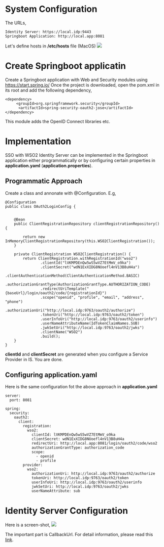 # System Configuration
The URLs,
```
Identity Server: https://local.idp:9443
Springboot Application: http://local.app:8081
```


Let's define hosts in **/etc/hosts** file (MacOS)
![](https://github.com/anupamgogoi-wso2/wso2-summit/blob/master/spring-oauth2-login/docs/hosts-config.png?raw=true)

# Create Springboot applicatin

Create a Springboot application with Web and Security modules using https://start.spring.io/
Once the project is downloaded, open the pom.xml in its root and add the following dependency,
```
<dependency>
     <groupId>org.springframework.security</groupId>
      <artifactId>spring-security-oauth2-jose</artifactId>
</dependency>
```
This module adds the OpenID Connect libraries etc.

# Implementation
SSO with WSO2 Identity Server can be implemented in the Springboot application either programmatically or by configuring certain properties in **application.yaml** (**application.properties**).

## Programmatic Approach
Create a class and annonate with @Configuration. E.g,
```
@Configuration
public class OAuth2LoginConfig {


    @Bean
    public ClientRegistrationRepository clientRegistrationRepository() {

        return new InMemoryClientRegistrationRepository(this.WSO2ClientRegistration());
    }

    private ClientRegistration WSO2ClientRegistration() {
        return ClientRegistration.withRegistrationId("wso2")
                .clientId("lVKMPDEnQw5wS5wVZ7EtMmV_o9ka")
                .clientSecret("wdN1ExXIDG8NUoefl4nV13B8uH4a")
                .clientAuthenticationMethod(ClientAuthenticationMethod.BASIC)
                .authorizationGrantType(AuthorizationGrantType.AUTHORIZATION_CODE)
                .redirectUriTemplate("{baseUrl}/login/oauth2/code/{registrationId}")
                .scope("openid", "profile", "email", "address", "phone")
                .authorizationUri("http://local.idp:9763/oauth2/authorize")
                .tokenUri("http://local.idp:9763/oauth2/token")
                .userInfoUri("http://local.idp:9763/oauth2/userinfo")
                .userNameAttributeName(IdTokenClaimNames.SUB)
                .jwkSetUri("http://local.idp:9763/oauth2/jwks")
                .clientName("WSO2")
                .build();
    }
}
```
**clientId** and **clientSecret** are generated when you configure a Service Provider in IS.
You are done.

## Configuring application.yaml
Here is the same configuration fot the above approach in **application.yaml**
```
server:
  port: 8081

spring:
  security:
    oauth2:
      client:
        registration:
          wso2:
            clientId: lVKMPDEnQw5wS5wVZ7EtMmV_o9ka
            clientSecret: wdN1ExXIDG8NUoefl4nV13B8uH4a
            redirectUri: http://local.app:8081/login/oauth2/code/wso2
            authorizationGrantType: authorization_code
            scope:
              - openid
              - profile
        provider:
          wso2:
            authorizationUri: http://local.idp:9763/oauth2/authorize
            tokenUri: http://local.idp:9763/oauth2/token
            userInfoUri: http://local.idp:9763/oauth2/userinfo
            jwkSetUri: http://local.idp:9763/oauth2/jwks
            userNameAttribute: sub

```

# Identity Server Configuration
Here is a screen-shot,
![](https://github.com/anupamgogoi-wso2/wso2-summit/blob/master/spring-oauth2-login/docs/is-service-provider.png?raw=true)

The important part is CallbackUrl. For detail information, please read this [link](https://docs.spring.io/spring-security/site/docs/current/reference/htmlsingle/#oauth2login-sample-redirect-uri).

